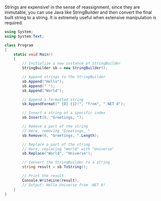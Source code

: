 Strings are expensive! in the sense of reassignment, since they are immutable, you can use Java like StringBuilder and then convert the final built string to a string. It is extremely useful when extensive manipulation is required.

```csharp
using System;
using System.Text;

class Program
{
    static void Main()
    {
        // Initialize a new instance of StringBuilder
        StringBuilder sb = new StringBuilder();

        // Append strings to the StringBuilder
        sb.Append("Hello");
        sb.Append(" ");
        sb.Append("World");

        // Append a formatted string
        sb.AppendFormat(" {0} {1}!", "from", ".NET 8");

        // Insert a string at a specific index
        sb.Insert(0, "Greetings, ");

        // Remove a part of the string
        // Here, removing "Greetings, "
        sb.Remove(0, "Greetings, ".Length);

        // Replace a part of the string
        // Here, replacing "World" with "Universe"
        sb.Replace("World", "Universe");

        // Convert the StringBuilder to a string
        string result = sb.ToString();

        // Print the result
        Console.WriteLine(result);
        // Output: Hello Universe from .NET 8!
    }
}
```